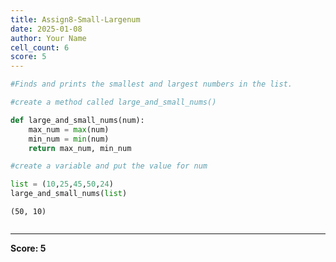 ```yaml
---
title: Assign8-Small-Largenum
date: 2025-01-08
author: Your Name
cell_count: 6
score: 5
---
```


```python
#Finds and prints the smallest and largest numbers in the list.
```


```python
#create a method called large_and_small_nums()
```


```python
def large_and_small_nums(num):
    max_num = max(num)
    min_num = min(num)
    return max_num, min_num
```


```python
#create a variable and put the value for num
```


```python
list = (10,25,45,50,24)
large_and_small_nums(list)
```




    (50, 10)




```python

```


---
**Score: 5**

